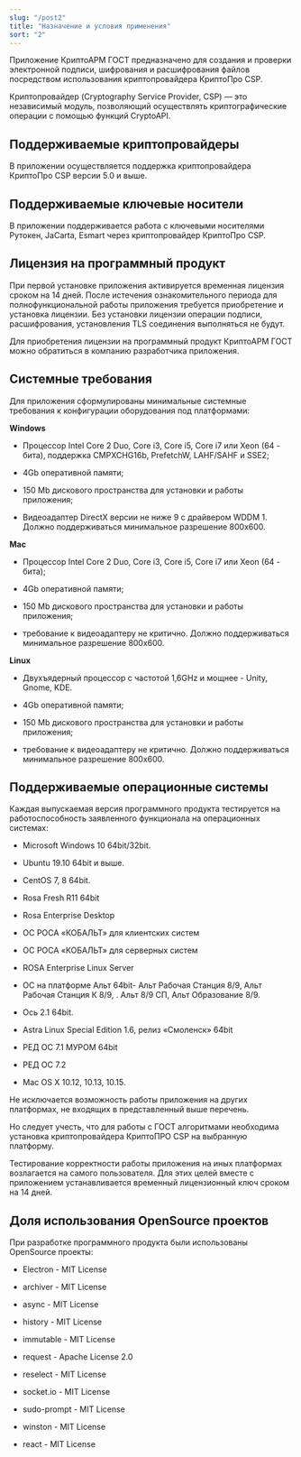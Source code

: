 ```yaml
---
slug: "/post2"
title: "Назначение и условия применения"
sort: "2"
---
```


Приложение КриптоАРМ ГОСТ предназначено для создания и проверки электронной подписи, шифрования и расшифрования файлов посредством использования криптопровайдера КриптоПро CSP.

Криптопровайдер (Cryptography Service Provider, CSP) — это независимый модуль, позволяющий осуществлять криптографические операции с помощью функций CryptoAPI.

## Поддерживаемые криптопровайдеры

В приложении осуществляется поддержка криптопровайдера КриптоПро CSP версии 5.0 и выше.

## Поддерживаемые ключевые носители

В приложении поддерживается работа с ключевыми носителями Рутокен, JaCarta, Esmart через криптопровайдер КриптоПро CSP.

## Лицензия на программный продукт

При первой установке приложения активируется временная лицензия сроком на 14 дней. После истечения ознакомительного периода для полнофункциональной работы приложения требуется приобретение и установка лицензии. Без установки лицензии операции подписи, расшифрования, установления TLS соединения выполняться не будут.

Для приобретения лицензии на программный продукт КриптоАРМ ГОСТ можно обратиться в компанию разработчика приложения.

## Системные требования

Для приложения сформулированы минимальные системные требования к конфигурации оборудования под платформами:

**Windows**

-   Процессор Intel Core 2 Duo, Core i3, Core i5, Core i7 или Xeon (64 - бита),
    поддержка CMPXCHG16b, PrefetchW, LAHF/SAHF и SSE2;

-   4Gb оперативной памяти;

-   150 Mb дискового пространства для установки и работы приложения;

-   Видеоадаптер DirectX версии не ниже 9 с драйвером WDDM 1. Должно
    поддерживаться минимальное разрешение 800х600.

**Mac**

-   Процессор Intel Core 2 Duo, Core i3, Core i5, Core i7 или Xeon (64 - бита);

-   4Gb оперативной памяти;

-   150 Mb дискового пространства для установки и работы приложения;

-   требование к видеоадаптеру не критично. Должно поддерживаться минимальное
    разрешение 800х600.

**Linux**

-   Двухъядерный процессор с частотой 1,6GHz и мощнее - Unity, Gnome, KDE.

-   4Gb оперативной памяти;

-   150 Mb дискового пространства для установки и работы приложения;

-   требование к видеоадаптеру не критично. Должно поддерживаться минимальное
    разрешение 800х600.

## Поддерживаемые операционные системы

Каждая выпускаемая версия программного продукта тестируется на работоспособность заявленного функционала на операционных системах:

-   Microsoft Windows 10 64bit/32bit.

-   Ubuntu 19.10 64bit и выше.

-   CentOS 7, 8 64bit.

-   Rosa Fresh R11 64bit

-   Rosa Enterprise Desktop

-   ОС РОСА «КОБАЛЬТ» для клиентских систем

-   ОС РОСА «КОБАЛЬТ» для серверных систем

-   ROSA Enterprise Linux Server

-   ОС на платформе Альт 64bit- Альт Рабочая Станция 8/9, Альт Рабочая Станция К
    8/9, . Альт 8/9 СП, Альт Образование 8/9.

-   Ось 2.1 64bit.

-   Astra Linux Special Edition 1.6, релиз «Смоленск» 64bit

-   РЕД ОС 7.1 МУРОМ 64bit

-   РЕД ОС 7.2

-   Mac OS X 10.12, 10.13, 10.15.

Не исключается возможность работы приложения на других платформах, не входящих в представленный выше перечень.

Но следует учесть, что для работы с ГОСТ алгоритмами необходима установка криптопровайдера КриптоПРО CSP на выбранную платформу.

Тестирование корректности работы приложения на иных платформах возлагается на самого пользователя. Для этих целей вместе с приложением устанавливается временный лицензионный ключ сроком на 14 дней.

## Доля использования OpenSource проектов

При разработке программного продукта были использованы OpenSource проекты:

-   Electron - MIT License

-   archiver - MIT License

-   async - MIT License

-   history - MIT License

-   immutable - MIT License

-   request - Apache License 2.0

-   reselect - MIT License

-   socket.io - MIT License

-   sudo-prompt - MIT License

-   winston - MIT License

-   react - MIT License

